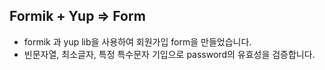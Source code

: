 ## Formik + Yup => Form

- formik 과 yup lib을 사용하여 회원가입 form을 만들었습니다.
- 빈문자열, 최소글자, 특정 특수문자 기입으로 password의 유효성을 검증합니다.
